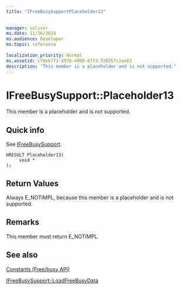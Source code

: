 ```yaml
---
title: "IFreeBusySupportPlaceholder13"
 
 
manager: soliver
ms.date: 11/16/2014
ms.audience: Developer
ms.topic: reference
 
localization_priority: Normal
ms.assetid: cf6e67f1-4978-4908-67f3-53925fc2ae63
description: "This member is a placeholder and is not supported."
---
```


# IFreeBusySupport::Placeholder13

This member is a placeholder and is not supported.
  
## Quick info

See [IFreeBusySupport](ifreebusysupport.md).
  
```
HRESULT Placeholder13( 
     void * 
);
```

## Return Values

Always E_NOTIMPL, because this member is a placeholder and is not supported.
  
## Remarks

This member must return E_NOTIMPL.
  
## See also



[Constants (Free/busy API)](constants-free-busy-api.md)
  
[IFreeBusySupport::LoadFreeBusyData](ifreebusysupport-loadfreebusydata.md)

